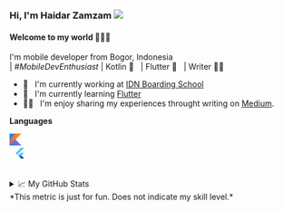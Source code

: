 ### Hi, I'm Haidar Zamzam <img src="https://github.com/TheDudeThatCode/TheDudeThatCode/blob/master/Assets/Hi.gif" width="30px">
#### Welcome to my world 👨🏻‍💻

I'm mobile developer from Bogor, Indonesia
<br />
| *#MobileDevEnthusiast* | Kotlin 💜  &nbsp; | Flutter 💙 &nbsp; | Writer ✍🏻 &nbsp;

- 🏢 &nbsp; I'm currently working at [IDN Boarding School](https://idn.sch.id)
- 📖 &nbsp; I'm currently learning [Flutter](https://github.com/flutter/flutter)
- ✍🏻 &nbsp; I'm enjoy sharing my experiences throught writing on [Medium](https://haidarzamzam.medium.com).

**Languages**

<code><img height="21" src="https://raw.githubusercontent.com/github/explore/80688e429a7d4ef2fca1e82350fe8e3517d3494d/topics/kotlin/kotlin.png">
</code> &nbsp; 
<code><img height="21" src="https://raw.githubusercontent.com/github/explore/80688e429a7d4ef2fca1e82350fe8e3517d3494d/topics/flutter/flutter.png">
</code> &nbsp;

<details>
<summary>📈 My GitHub Stats</summary>
<a href="https://github.com/anuraghazra/github-readme-stats">
  <img align="center" src="https://github-readme-stats.vercel.app/api?username=haidarzamzam&show_icons=true&theme=onedark&line_height=27" alt="Haidar Zamzam github stats" />
</a>
</details>
*This metric is just for fun. Does not indicate my skill level.*
